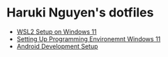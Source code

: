 # Haruki Nguyen's dotfiles

- [WSL2 Setup on Windows 11](./wikies/WSL.md)
- [Setting Up Programming Environemnt Windows 11](./wikies/Programming-Environment-Windows-11.md)
- [Android Development Setup](./wikies/Android-Development.md)

